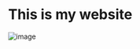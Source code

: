 # This is my website
![image](https://user-images.githubusercontent.com/92510927/143783207-b06ff50c-f724-499f-97a8-24cd26dfe039.png)
